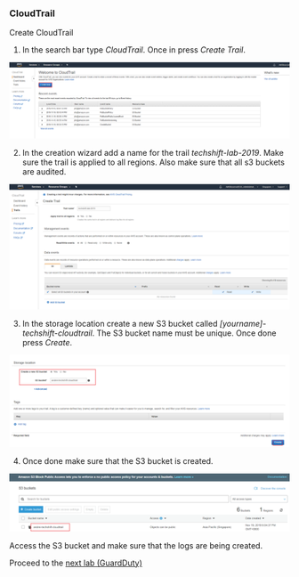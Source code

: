### CloudTrail

Create CloudTrail

1)  In the search bar type *CloudTrail*. Once in press *Create Trail*.

![images](images/90c96813e2f7a78296fcf01ccb2b3c34.png)

2)  In the creation wizard add a name for the trail *techshift-lab-2019*. Make
    sure the trail is applied to all regions. Also make sure that all s3 buckets
    are audited.

![images](images/eba0da290a89dde21a74a1d5b6484e99.png)

3)  In the storage location create a new S3 bucket called
    *[yourname]-techshift-cloudtrail*. The S3 bucket name must be unique. Once
    done press *Create*.

![images](images/cd20ec8003eec7c5196200f24c5f6cab.png)

4)  Once done make sure that the S3 bucket is created.

![images](images/955ed0bb3071018e5bbbaa9a6d68f7bb.png)

Access the S3 bucket and make sure that the logs are being created.


Proceed to the [next lab (GuardDuty)](../02-GuardDuty-Lab/README.md)
